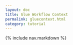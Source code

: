 ```yaml
---
layout: doc
title: Glue Workflow Context
permalink: gluecontext.html
category: tutorial
---
```



{% include nav.markdown %}